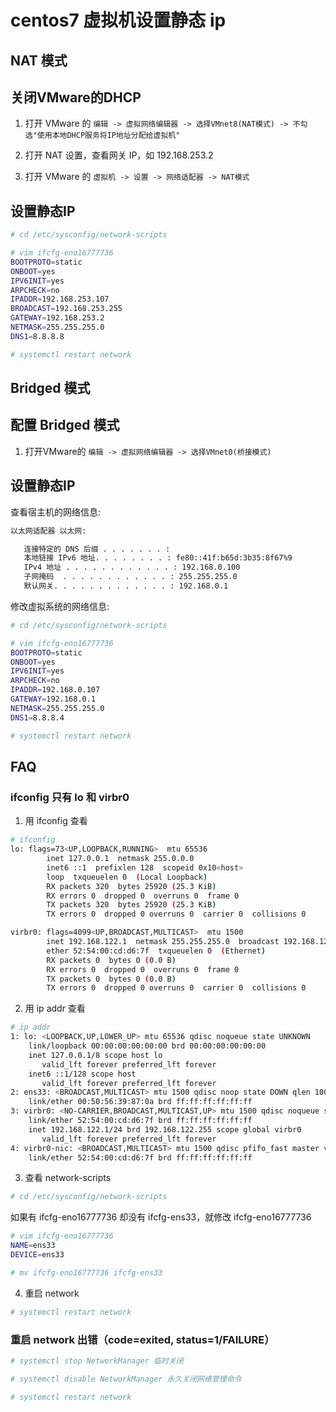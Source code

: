 # centos7 虚拟机设置静态 ip

## NAT 模式

## 关闭VMware的DHCP

1. 打开 VMware 的 ```编辑 -> 虚拟网络编辑器 -> 选择VMnet8(NAT模式) -> 不勾选"使用本地DHCP服务将IP地址分配给虚拟机"```

2. 打开 NAT 设置，查看网关 IP，如 192.168.253.2

3. 打开 VMware 的 ```虚拟机 -> 设置 -> 网络适配器 -> NAT模式```

## 设置静态IP

```bash
# cd /etc/sysconfig/network-scripts

# vim ifcfg-eno16777736
BOOTPROTO=static
ONBOOT=yes
IPV6INIT=yes
ARPCHECK=no
IPADDR=192.168.253.107
BROADCAST=192.168.253.255
GATEWAY=192.168.253.2
NETMASK=255.255.255.0
DNS1=8.8.8.8

# systemctl restart network
```

## Bridged 模式

## 配置 Bridged 模式

1. 打开VMware的 ```编辑 -> 虚拟网络编辑器 -> 选择VMnet0(桥接模式)```

## 设置静态IP

查看宿主机的网络信息:

```bash
以太网适配器 以太网:

   连接特定的 DNS 后缀 . . . . . . . : 
   本地链接 IPv6 地址. . . . . . . . : fe80::41f:b65d:3b35:8f67%9
   IPv4 地址 . . . . . . . . . . . . : 192.168.0.100
   子网掩码  . . . . . . . . . . . . : 255.255.255.0
   默认网关. . . . . . . . . . . . . : 192.168.0.1
```

修改虚拟系统的网络信息:

```bash
# cd /etc/sysconfig/network-scripts

# vim ifcfg-eno16777736
BOOTPROTO=static
ONBOOT=yes
IPV6INIT=yes
ARPCHECK=no
IPADDR=192.168.0.107
GATEWAY=192.168.0.1
NETMASK=255.255.255.0
DNS1=8.8.8.4

# systemctl restart network
```

## FAQ

### ifconfig 只有 lo 和 virbr0

1. 用 ifconfig 查看

```bash
# ifconfig
lo: flags=73<UP,LOOPBACK,RUNNING>  mtu 65536
        inet 127.0.0.1  netmask 255.0.0.0
        inet6 ::1  prefixlen 128  scopeid 0x10<host>
        loop  txqueuelen 0  (Local Loopback)
        RX packets 320  bytes 25920 (25.3 KiB)
        RX errors 0  dropped 0  overruns 0  frame 0
        TX packets 320  bytes 25920 (25.3 KiB)
        TX errors 0  dropped 0 overruns 0  carrier 0  collisions 0

virbr0: flags=4099<UP,BROADCAST,MULTICAST>  mtu 1500
        inet 192.168.122.1  netmask 255.255.255.0  broadcast 192.168.122.255
        ether 52:54:00:cd:d6:7f  txqueuelen 0  (Ethernet)
        RX packets 0  bytes 0 (0.0 B)
        RX errors 0  dropped 0  overruns 0  frame 0
        TX packets 0  bytes 0 (0.0 B)
        TX errors 0  dropped 0 overruns 0  carrier 0  collisions 0
```

2. 用 ip addr 查看

```bash
# ip addr
1: lo: <LOOPBACK,UP,LOWER_UP> mtu 65536 qdisc noqueue state UNKNOWN 
    link/loopback 00:00:00:00:00:00 brd 00:00:00:00:00:00
    inet 127.0.0.1/8 scope host lo
       valid_lft forever preferred_lft forever
    inet6 ::1/128 scope host 
       valid_lft forever preferred_lft forever
2: ens33: <BROADCAST,MULTICAST> mtu 1500 qdisc noop state DOWN qlen 1000
    link/ether 00:50:56:39:87:0a brd ff:ff:ff:ff:ff:ff
3: virbr0: <NO-CARRIER,BROADCAST,MULTICAST,UP> mtu 1500 qdisc noqueue state DOWN 
    link/ether 52:54:00:cd:d6:7f brd ff:ff:ff:ff:ff:ff
    inet 192.168.122.1/24 brd 192.168.122.255 scope global virbr0
       valid_lft forever preferred_lft forever
4: virbr0-nic: <BROADCAST,MULTICAST> mtu 1500 qdisc pfifo_fast master virbr0 state DOWN qlen 500
    link/ether 52:54:00:cd:d6:7f brd ff:ff:ff:ff:ff:ff
```

3. 查看 network-scripts

```bash
# cd /etc/sysconfig/network-scripts
```

如果有 ifcfg-eno16777736 却没有 ifcfg-ens33，就修改 ifcfg-eno16777736

```bash
# vim ifcfg-eno16777736
NAME=ens33
DEVICE=ens33

# mv ifcfg-eno16777736 ifcfg-ens33
```

4. 重启 network

```bash
# systemctl restart network
```

### 重启 network 出错（code=exited, status=1/FAILURE）

```bash
# systemctl stop NetworkManager 临时关闭

# systemctl disable NetworkManager 永久关闭网络管理命令

# systemctl restart network
```
